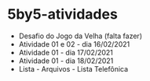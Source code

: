 # 5by5-atividades
- Desafio do Jogo da Velha (falta fazer)
- Atividade 01 e 02 - dia 16/02/2021
- Atividade 01 - dia 17/02/2021
- Atividade 01 - dia 18/02/2021
- Lista - Arquivos - Lista Telefônica
